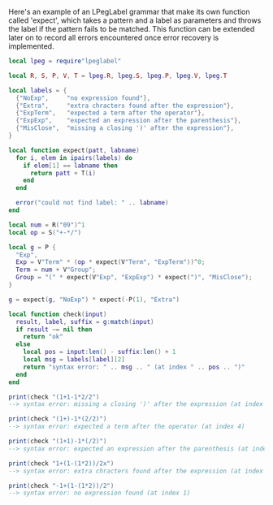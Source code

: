 Here's an example of an LPegLabel grammar that make its own function called
'expect', which takes a pattern and a label as parameters and throws the label
if the pattern fails to be matched. This function can be extended later on to
record all errors encountered once error recovery is implemented.

```lua
local lpeg = require"lpeglabel"

local R, S, P, V, T = lpeg.R, lpeg.S, lpeg.P, lpeg.V, lpeg.T

local labels = {
  {"NoExp",     "no expression found"},
  {"Extra",     "extra chracters found after the expression"},
  {"ExpTerm",   "expected a term after the operator"},
  {"ExpExp",    "expected an expression after the parenthesis"},
  {"MisClose",  "missing a closing ')' after the expression"},
}

local function expect(patt, labname)
  for i, elem in ipairs(labels) do
    if elem[1] == labname then
      return patt + T(i)
    end
  end

  error("could not find label: " .. labname)
end

local num = R("09")^1
local op = S("+-*/")

local g = P {
  "Exp",
  Exp = V"Term" * (op * expect(V"Term", "ExpTerm"))^0;
  Term = num + V"Group";
  Group = "(" * expect(V"Exp", "ExpExp") * expect(")", "MisClose");
}

g = expect(g, "NoExp") * expect(-P(1), "Extra")

local function check(input)
  result, label, suffix = g:match(input)
  if result ~= nil then
    return "ok"
  else
    local pos = input:len() - suffix:len() + 1
    local msg = labels[label][2]
    return "syntax error: " .. msg .. " (at index " .. pos .. ")"
  end
end

print(check "(1+1-1*2/2")
--> syntax error: missing a closing ')' after the expression (at index 11)

print(check "(1+)-1*(2/2)")
--> syntax error: expected a term after the operator (at index 4)

print(check "(1+1)-1*(/2)")
--> syntax error: expected an expression after the parenthesis (at index 10)

print(check "1+(1-(1*2))/2x")
--> syntax error: extra chracters found after the expression (at index 14)

print(check "-1+(1-(1*2))/2")
--> syntax error: no expression found (at index 1)
```
